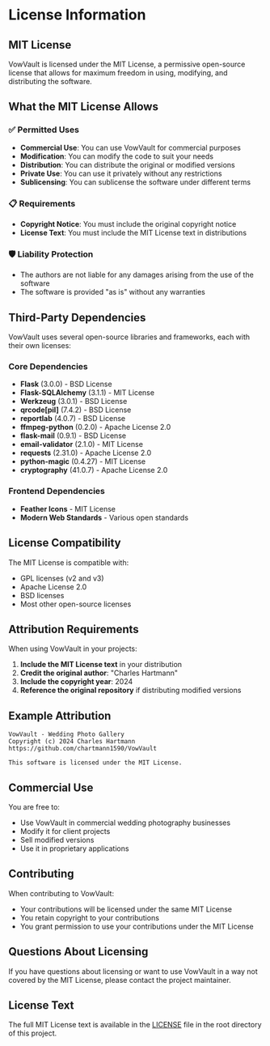 # License Information

## MIT License

VowVault is licensed under the MIT License, a permissive open-source license that allows for maximum freedom in using, modifying, and distributing the software.

## What the MIT License Allows

### ✅ Permitted Uses
- **Commercial Use**: You can use VowVault for commercial purposes
- **Modification**: You can modify the code to suit your needs
- **Distribution**: You can distribute the original or modified versions
- **Private Use**: You can use it privately without any restrictions
- **Sublicensing**: You can sublicense the software under different terms

### 📋 Requirements
- **Copyright Notice**: You must include the original copyright notice
- **License Text**: You must include the MIT License text in distributions

### 🛡️ Liability Protection
- The authors are not liable for any damages arising from the use of the software
- The software is provided "as is" without any warranties

## Third-Party Dependencies

VowVault uses several open-source libraries and frameworks, each with their own licenses:

### Core Dependencies
- **Flask** (3.0.0) - BSD License
- **Flask-SQLAlchemy** (3.1.1) - MIT License
- **Werkzeug** (3.0.1) - BSD License
- **qrcode[pil]** (7.4.2) - BSD License
- **reportlab** (4.0.7) - BSD License
- **ffmpeg-python** (0.2.0) - Apache License 2.0
- **flask-mail** (0.9.1) - BSD License
- **email-validator** (2.1.0) - MIT License
- **requests** (2.31.0) - Apache License 2.0
- **python-magic** (0.4.27) - MIT License
- **cryptography** (41.0.7) - Apache License 2.0

### Frontend Dependencies
- **Feather Icons** - MIT License
- **Modern Web Standards** - Various open standards

## License Compatibility

The MIT License is compatible with:
- GPL licenses (v2 and v3)
- Apache License 2.0
- BSD licenses
- Most other open-source licenses

## Attribution Requirements

When using VowVault in your projects:

1. **Include the MIT License text** in your distribution
2. **Credit the original author**: "Charles Hartmann"
3. **Include the copyright year**: 2024
4. **Reference the original repository** if distributing modified versions

## Example Attribution

```
VowVault - Wedding Photo Gallery
Copyright (c) 2024 Charles Hartmann
https://github.com/chartmann1590/VowVault

This software is licensed under the MIT License.
```

## Commercial Use

You are free to:
- Use VowVault in commercial wedding photography businesses
- Modify it for client projects
- Sell modified versions
- Use it in proprietary applications

## Contributing

When contributing to VowVault:
- Your contributions will be licensed under the same MIT License
- You retain copyright to your contributions
- You grant permission to use your contributions under the MIT License

## Questions About Licensing

If you have questions about licensing or want to use VowVault in a way not covered by the MIT License, please contact the project maintainer.

## License Text

The full MIT License text is available in the [LICENSE](../LICENSE) file in the root directory of this project. 